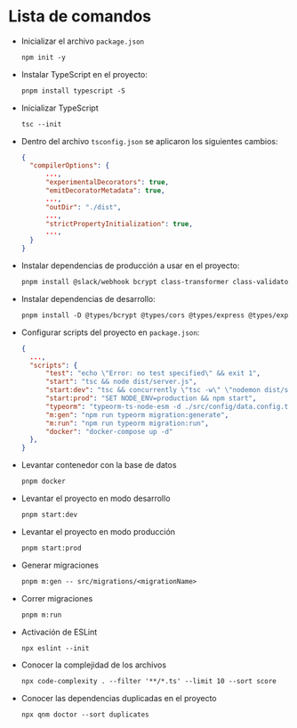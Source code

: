 # Lista de comandos

- Inicializar el archivo `package.json`
  
  ```txt
  npm init -y
  ```

- Instalar TypeScript en el proyecto:

  ```txt
  pnpm install typescript -S
  ```

- Inicializar TypeScript

  ```txt
  tsc --init
  ```

- Dentro del archivo `tsconfig.json` se aplicaron los siguientes cambios:

  ```json
  {
    "compilerOptions": {
        ...,
        "experimentalDecorators": true,
        "emitDecoratorMetadata": true,
        ...,
        "outDir": "./dist",
        ...,
        "strictPropertyInitialization": true, 
        ...,
    }
  }
  ```

- Instalar dependencias de producción a usar en el proyecto:
  
  ```txt
  pnpm install @slack/webhook bcrypt class-transformer class-validator colors cors dotenv express express-validator jsonwebtoken morgan multer mysql passport passport-jwt passport-local reflect-metadata typeorm typeorm-naming-strategies typescript -S
  ```

- Instalar dependencias de desarrollo:

  ```txt
  pnpm install -D @types/bcrypt @types/cors @types/express @types/express-validator @types/jsonwebtoken @types/morgan @types/multer @types/node@"*" @types/passport @types/passport-jwt @types/passport-local concurrently eslint nodemon ts-node
  ```

- Configurar scripts del proyecto en `package.json`:

  ```json
  {
    ...,
    "scripts": {
        "test": "echo \"Error: no test specified\" && exit 1",
        "start": "tsc && node dist/server.js",
        "start:dev": "tsc && concurrently \"tsc -w\" \"nodemon dist/server.js\"",
        "start:prod": "SET NODE_ENV=production && npm start",
        "typeorm": "typeorm-ts-node-esm -d ./src/config/data.config.ts",
        "m:gen": "npm run typeorm migration:generate",
        "m:run": "npm run typeorm migration:run",
        "docker": "docker-compose up -d"
    },
  }
  ```

- Levantar contenedor con la base de datos

  ```txt
  pnpm docker
  ```

- Levantar el proyecto en modo desarrollo

  ```txt
  pnpm start:dev
  ```

- Levantar el proyecto en modo producción

  ```txt
  pnpm start:prod
  ```

- Generar migraciones

  ```txt
  pnpm m:gen -- src/migrations/<migrationName>
  ```

- Correr migraciones

  ```txt
  pnpm m:run
  ```

- Activación de ESLint

  ```txt
  npx eslint --init
  ```

- Conocer la complejidad de los archivos

  ```txt
  npx code-complexity . --filter '**/*.ts' --limit 10 --sort score
  ```

- Conocer las dependencias duplicadas en el proyecto
  
  ```txt
  npx qnm doctor --sort duplicates
  ```
